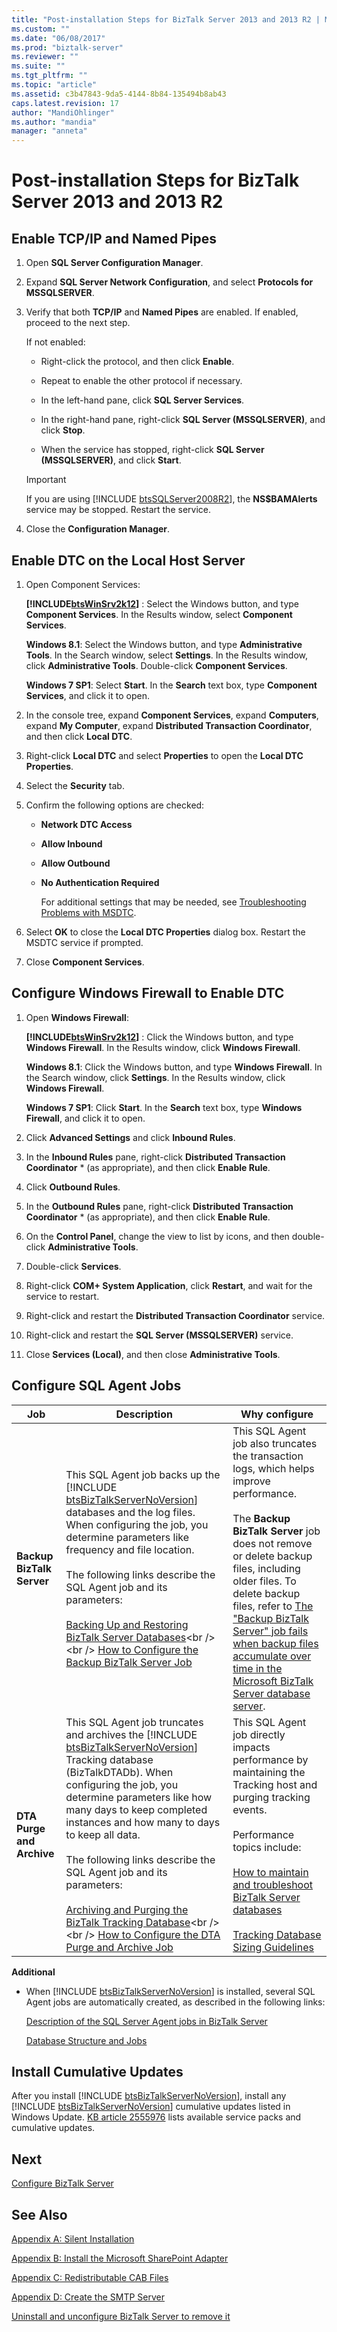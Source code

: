 ```yaml
---
title: "Post-installation Steps for BizTalk Server 2013 and 2013 R2 | Microsoft Docs"
ms.custom: ""
ms.date: "06/08/2017"
ms.prod: "biztalk-server"
ms.reviewer: ""
ms.suite: ""
ms.tgt_pltfrm: ""
ms.topic: "article"
ms.assetid: c3b47843-9da5-4144-8b84-135494b8ab43
caps.latest.revision: 17
author: "MandiOhlinger"
ms.author: "mandia"
manager: "anneta"
---
```

# Post-installation Steps for BizTalk Server 2013 and 2013 R2

##  <a name="BKMK_NamedPipes"></a> Enable TCP/IP and Named Pipes  

1. Open **SQL Server Configuration Manager**.  

2. Expand **SQL Server Network Configuration**, and select **Protocols for MSSQLSERVER**.  

3. Verify that both **TCP/IP** and **Named Pipes** are enabled. If enabled, proceed to the next step.  

    If not enabled:  

   -   Right-click the protocol, and then click **Enable**.  

   -   Repeat to enable the other protocol if necessary.  

   -   In the left-hand pane, click **SQL Server Services**.  

   -   In the right-hand pane, right-click **SQL Server (MSSQLSERVER)**, and click **Stop**.  

   -   When the service has stopped, right-click **SQL Server (MSSQLSERVER)**, and click **Start**.  

   > [!IMPORTANT]
   >  If you are using [!INCLUDE [btsSQLServer2008R2](../includes/btssqlserver2008r2-md.md)], the <strong>NS$BAMAlerts</strong> service may be stopped. Restart the service.  

4. Close the **Configuration Manager**.  

##  <a name="BKMK_DTC"></a> Enable DTC on the Local Host Server  

1. Open Component Services:  

    <strong><!-- BEGIN ERROR INCLUDE: Unable to resolve [!INCLUDE[btsWinSrv2k12](../includes/btswinsrv2k12-md.md)]: Path(D:/a/1/s/target_repo/biztalk/install-and-config-guides/post-installation-steps-for-biztalk-server-2013-and-2013-r2.md) contains invalid char.
   Parameter name: path -->[!INCLUDE[btsWinSrv2k12](../includes/btswinsrv2k12-md.md)]<!--END ERROR INCLUDE --></strong> : Select the Windows button, and type <strong>Component Services</strong>. In the Results window, select <strong>Component Services</strong>.  

    **Windows 8.1**: Select the Windows button, and type **Administrative Tools**. In the Search window, select **Settings**. In the Results window, click **Administrative Tools**. Double-click **Component Services**.  

    **Windows 7 SP1**: Select **Start**. In the **Search** text box, type **Component Services**, and click it to open.  

2. In the console tree, expand **Component Services**, expand **Computers**, expand **My Computer**, expand **Distributed Transaction Coordinator**, and then click **Local DTC**.  

3. Right-click **Local DTC** and select **Properties** to open the **Local DTC Properties**.  

4. Select the **Security** tab.  

5. Confirm the following options are checked:  

   - **Network DTC Access**  

   - **Allow Inbound**  

   - **Allow Outbound**  

   - **No Authentication Required**  

     For additional settings that may be needed, see [Troubleshooting Problems with MSDTC](../core/troubleshooting-problems-with-msdtc.md).  

6. Select **OK** to close the **Local DTC Properties** dialog box. Restart the MSDTC service if prompted.  

7. Close **Component Services**.  

##  <a name="BKMK_Firewall"></a> Configure Windows Firewall to Enable DTC  

1. Open **Windows Firewall**:  

    <strong><!-- BEGIN ERROR INCLUDE: Unable to resolve [!INCLUDE[btsWinSrv2k12](../includes/btswinsrv2k12-md.md)]: Path(D:/a/1/s/target_repo/biztalk/install-and-config-guides/post-installation-steps-for-biztalk-server-2013-and-2013-r2.md) contains invalid char.
   Parameter name: path -->[!INCLUDE[btsWinSrv2k12](../includes/btswinsrv2k12-md.md)]<!--END ERROR INCLUDE --></strong> : Click the Windows button, and type <strong>Windows Firewall</strong>. In the Results window, click <strong>Windows Firewall</strong>.  

    **Windows 8.1**: Click the Windows button, and type **Windows Firewall**. In the Search window, click **Settings**. In the Results window, click **Windows Firewall**.  

    **Windows 7 SP1**: Click **Start**. In the **Search** text box, type **Windows Firewall**, and click it to open.  

2. Click **Advanced Settings** and click **Inbound Rules**.  

3. In the **Inbound Rules** pane, right-click **Distributed Transaction Coordinator** \* (as appropriate), and then click **Enable Rule**.  

4. Click **Outbound Rules**.  

5. In the **Outbound Rules** pane, right-click **Distributed Transaction Coordinator** \* (as appropriate), and then click **Enable Rule**.  

6. On the **Control Panel**, change the view to list by icons, and then double-click **Administrative Tools**.  

7. Double-click **Services**.  

8. Right-click **COM+ System Application**, click **Restart**, and wait for the service to restart.  

9. Right-click and restart the **Distributed Transaction Coordinator** service.  

10. Right-click and restart the **SQL Server (MSSQLSERVER)** service.  

11. Close **Services (Local)**, and then close **Administrative Tools**.  

##  <a name="BKMK_SQLAgent"></a> Configure SQL Agent Jobs  

|                  Job                   |                                                                                                                                                                                                                                                                                                                     Description                                                                                                                                                                                                                                                                                                                      |                                                                                                                                                                                                        Why configure                                                                                                                                                                                                        |
|----------------------------------------|------------------------------------------------------------------------------------------------------------------------------------------------------------------------------------------------------------------------------------------------------------------------------------------------------------------------------------------------------------------------------------------------------------------------------------------------------------------------------------------------------------------------------------------------------------------------------------------------------------------------------------------------------|-----------------------------------------------------------------------------------------------------------------------------------------------------------------------------------------------------------------------------------------------------------------------------------------------------------------------------------------------------------------------------------------------------------------------------|
| <strong>Backup BizTalk Server</strong> |                                     This SQL Agent job backs up the [!INCLUDE [btsBizTalkServerNoVersion](../includes/btsbiztalkservernoversion-md.md)] databases and the log files. When configuring the job, you determine parameters like frequency and file location.<br /><br /> The following links describe the SQL Agent job and its parameters:<br /><br /> [Backing Up and Restoring BizTalk Server Databases](http://msdn.microsoft.com/library/aa561125\(v=bts.80\).aspx)<br /><br /> [How to Configure the Backup BizTalk Server Job](http://msdn.microsoft.com/library/aa546765\(v=bts.80\).aspx)                                      | This SQL Agent job also truncates the transaction logs, which helps improve performance.<br /><br /> The <strong>Backup BizTalk Server</strong> job does not remove or delete backup files, including older files. To delete backup files, refer to [The "Backup BizTalk Server" job fails when backup files accumulate over time in the Microsoft BizTalk Server database server](http://support.microsoft.com/kb/982546). |
| <strong>DTA Purge and Archive</strong> | This SQL Agent job truncates and archives the [!INCLUDE [btsBizTalkServerNoVersion](../includes/btsbiztalkservernoversion-md.md)] Tracking database (BizTalkDTADb). When configuring the job, you determine parameters like how many days to keep completed instances and how many to days to keep all data.<br /><br /> The following links describe the SQL Agent job and its parameters:<br /><br /> [Archiving and Purging the BizTalk Tracking Database](http://msdn.microsoft.com/library/aa560754\(v=bts.80\).aspx)<br /><br /> [How to Configure the DTA Purge and Archive Job](http://msdn.microsoft.com/library/aa558715\(v=bts.80\).aspx) |                    This SQL Agent job directly impacts performance by maintaining the Tracking host and purging tracking events.<br /><br /> Performance topics include:<br /><br /> [How to maintain and troubleshoot BizTalk Server databases](http://support.microsoft.com/kb/952555)<br /><br /> [Tracking Database Sizing Guidelines](http://msdn.microsoft.com/library/aa559162\(v=bts.80\).aspx)                     |

 **Additional**  

- When [!INCLUDE [btsBizTalkServerNoVersion](../includes/btsbiztalkservernoversion-md.md)] is installed, several SQL Agent jobs are automatically created, as described in the following links:  

   [Description of the SQL Server Agent jobs in BizTalk Server](http://support.microsoft.com/kb/919776)  

   [Database Structure and Jobs](http://msdn.microsoft.com/library/aa561960\(v=bts.80\).aspx)  

##  <a name="BKMK_InstallCU"></a> Install Cumulative Updates  
 After you install [!INCLUDE [btsBizTalkServerNoVersion](../includes/btsbiztalkservernoversion-md.md)], install any [!INCLUDE [btsBizTalkServerNoVersion](../includes/btsbiztalkservernoversion-md.md)] cumulative updates listed in Windows Update. [KB article 2555976](http://support.microsoft.com/kb/2555976) lists available service packs and cumulative updates.  

## Next  
[Configure BizTalk Server](../install-and-config-guides/configure-biztalk-server.md)

## See Also  
 [Appendix A: Silent Installation](../install-and-config-guides/appendix-a-silent-installation.md) 

[Appendix B: Install the Microsoft SharePoint Adapter](../install-and-config-guides/appendix-b-install-the-microsoft-sharepoint-adapter.md)  

[Appendix C: Redistributable CAB Files](../install-and-config-guides/appendix-c-redistributable-cab-files.md)  

[Appendix D: Create the SMTP Server](../install-and-config-guides/appendix-d-create-the-smtp-server.md)

[Uninstall and unconfigure BizTalk Server to remove it](../install-and-config-guides/uninstall-and-unconfigure-biztalk-server-to-remove-it.md)
